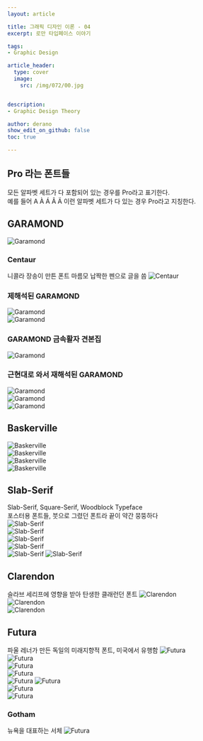 ```yaml
---
layout: article

title: 그래픽 디자인 이론 - 04
excerpt: 로만 타입페이스 이야기

tags: 
- Graphic Design

article_header:
  type: cover
  image:
    src: /img/072/00.jpg


description: 
- Graphic Design Theory

author: derano
show_edit_on_github: false
toc: true

--- 
```


## Pro 라는 폰트들
모든 알파벳 세트가 다 포함되어 있는 경우를 Pro라고 표기한다.  
예를 들어 A À Á Â Ä 이런 알파벳 세트가 다 있는 경우 Pro라고 지칭한다.   

## GARAMOND
![Garamond](/img/075/01_Garamond_01.jpg "Garamond")

### Centaur
니콜라 장송이 만튼 폰트
마름모 납짝한 펜으로 글을 씀
![Centaur](/img/075/02_Centaur.jpg "Centaur")

### 제해석된 GARAMOND
![Garamond](/img/075/01_Garamond_02.jpg "Garamond")  
![Garamond](/img/075/01_Garamond_03.jpg "Garamond")

### GARAMOND 금속활자 견본집
![Garamond](/img/075/01_Garamond_04.jpg "Garamond")

### 근현대로 와서 재해석된 GARAMOND
![Garamond](/img/075/01_Garamond_05.jpg "Garamond")  
![Garamond](/img/075/01_Garamond_06.jpg "Garamond")  
![Garamond](/img/075/01_Garamond_07.jpg "Garamond")
  
## Baskerville
![Baskerville](/img/075/03_Baskerville_01.jpg "Baskerville")  
![Baskerville](/img/075/03_Baskerville_02.jpg "Baskerville")  
![Baskerville](/img/075/03_Baskerville_03.jpg "Baskerville")  
![Baskerville](/img/075/03_Baskerville_04.jpg "Baskerville")


## Slab-Serif
Slab-Serif, Square-Serif, Woodblock Typeface  
포스터용 폰트들, 붓으로 그렸던 폰트라 끝이 약간 뭉뚱하다  
![Slab-Serif](/img/075/04_WoodBlock_00.jpg "Slab-Serif")  
![Slab-Serif](/img/075/04_WoodBlock_01.jpg "Slab-Serif")  
![Slab-Serif](/img/075/04_WoodBlock_02.jpg "Slab-Serif")  
![Slab-Serif](/img/075/04_WoodBlock_03.jpg "Slab-Serif")  
![Slab-Serif](/img/075/04_WoodBlock_04.jpg "Slab-Serif")
![Slab-Serif](/img/075/04_WoodBlock_05.jpg "Slab-Serif")

## Clarendon
슬라브 세리프에 영향을 받아 탄생한 클래런던 폰트
![Clarendon](/img/075/05_Clarendon_01.jpg "Clarendon")  
![Clarendon](/img/075/05_Clarendon_02.jpg "Clarendon")  
![Clarendon](/img/075/05_Clarendon_03.jpg "Clarendon")

## Futura
파울 레너가 만든 독일의 미래지향적 폰트, 미국에서 유행함
![Futura](/img/075/06_Futura_01.jpg "Futura")  
![Futura](/img/075/06_Futura_02.jpg "Futura")  
![Futura](/img/075/06_Futura_03.jpg "Futura")  
![Futura](/img/075/06_Futura_04.jpg "Futura")  
![Futura](/img/075/06_Futura_05.jpg "Futura")
![Futura](/img/075/06_Futura_06.jpg "Futura")  
![Futura](/img/075/06_Futura_07.jpg "Futura")  
![Futura](/img/075/06_Futura_08.jpg "Futura")  
  
### Gotham
뉴욕을 대표하는 서체
![Futura](/img/075/06_Futura_09.jpg "Futura")  